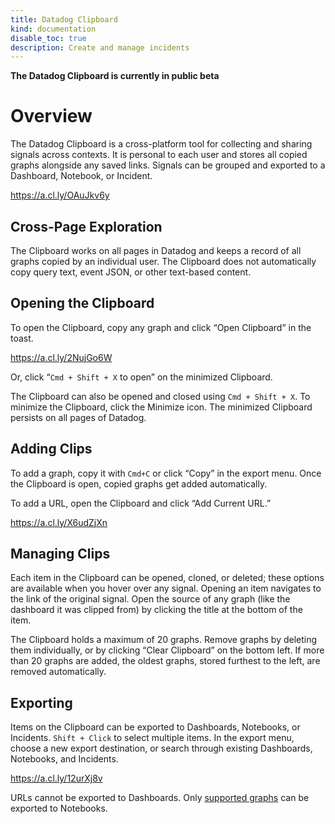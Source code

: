 ```yaml
---
title: Datadog Clipboard
kind: documentation
disable_toc: true
description: Create and manage incidents
---
```


**The Datadog Clipboard is currently in public beta**

# Overview

The Datadog Clipboard is a cross-platform tool for collecting and sharing signals across contexts. It is personal to each user and stores all copied graphs alongside any saved links. Signals can be grouped and exported to a Dashboard, Notebook, or Incident.

https://a.cl.ly/OAuJkv6y

## Cross-Page Exploration

The Clipboard works on all pages in Datadog and keeps a record of all graphs copied by an individual user. The Clipboard does not automatically copy query text, event JSON, or other text-based content. 

## Opening the Clipboard

To open the Clipboard, copy any graph and click “Open Clipboard” in the toast.

https://a.cl.ly/2NujGo6W

Or, click “`Cmd + Shift + X` to open” on the minimized Clipboard. 

The Clipboard can also be opened and closed using `Cmd + Shift + X`. To minimize the Clipboard, click the Minimize icon. The minimized Clipboard persists on all pages of Datadog.

## Adding Clips

To add a graph, copy it with `Cmd+C` or click “Copy” in the export menu. Once the Clipboard is open, copied graphs get added automatically. 

To add a URL, open the Clipboard and click “Add Current URL.”

https://a.cl.ly/X6udZjXn 

## Managing Clips

Each item in the Clipboard can be opened, cloned, or deleted; these options are available when you hover over any signal. Opening an item navigates to the link of the original signal. Open the source of any graph (like the dashboard it was clipped from) by clicking the title at the bottom of the item.



The Clipboard holds a maximum of 20 graphs. Remove graphs by deleting them individually, or by clicking “Clear Clipboard” on the bottom left. If more than 20 graphs are added, the oldest graphs, stored furthest to the left, are removed automatically.

## Exporting

Items on the Clipboard can be exported to Dashboards, Notebooks, or Incidents. `Shift + Click` to select multiple items. In the export menu, choose a new export destination, or search through existing Dashboards, Notebooks, and Incidents. 

https://a.cl.ly/12urXj8v 

URLs cannot be exported to Dashboards. Only [supported graphs][1] can be exported to Notebooks. 

[1]: https://docs.datadoghq.com/notebooks/#visualization
